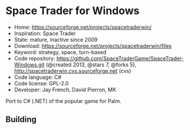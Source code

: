 # Space Trader for Windows

- Home: https://sourceforge.net/projects/spacetraderwin/
- Inspiration: Space Trader
- State: mature, inactive since 2009
- Download: https://sourceforge.net/projects/spacetraderwin/files
- Keyword: strategy, space, turn-based
- Code repository: https://github.com/SpaceTraderGame/SpaceTrader-Windows.git (@created 2013, @stars 7, @forks 5), http://spacetraderwin.cvs.sourceforge.net (cvs)
- Code language: C#
- Code license: GPL-2.0
- Developer: Jay French, David Pierron, MK

Port to C# (.NET) of the popular game for Palm.

## Building
